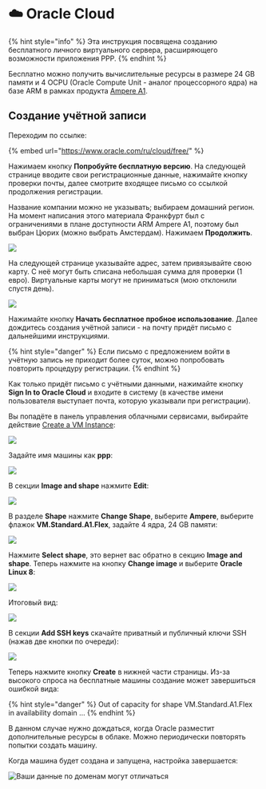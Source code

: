 # ☁️ Oracle Cloud

{% hint style="info" %}
Эта инструкция посвящена созданию бесплатного личного виртуального сервера, расширяющего возможности приложения PPP.
{% endhint %}

Бесплатно можно получить вычислительные ресурсы в размере 24 GB памяти и 4 OCPU (Oracle Compute Unit - аналог процессорного ядра) на базе ARM в рамках продукта [Ampere A1](https://docs.oracle.com/en-us/iaas/Content/FreeTier/freetier\_topic-Always\_Free\_Resources.htm).

## Создание учётной записи

Переходим по ссылке:

{% embed url="https://www.oracle.com/ru/cloud/free/" %}

Нажимаем кнопку **Попробуйте бесплатную версию**. На следующей странице вводите свои регистрационные данные, нажимайте кнопку проверки почты, далее смотрите входящее письмо со ссылкой продолжения регистрации.

Название компании можно не указывать; выбираем домашний регион. На момент написания этого материала Франкфурт был с ограничениями в плане доступности ARM Ampere A1, поэтому был выбран Цюрих (можно выбрать Амстердам). Нажимаем **Продолжить**.

![](<../.gitbook/assets/image (319).png>)

На следующей странице указывайте адрес, затем привязывайте свою карту. С неё могут быть списана небольшая сумма для проверки (1 евро). Виртуальные карты могут не приниматься (мою отклонили спустя день).

![](<../.gitbook/assets/image (317).png>)

Нажимайте кнопку **Начать бесплатное пробное использование**. Далее дождитесь создания учётной записи - на почту придёт письмо с дальнейшими инструкциями.

{% hint style="danger" %}
Если письмо с предложением войти в учётную запись не приходит более суток, можно попробовать повторить процедуру регистрации.
{% endhint %}

Как только придёт письмо с учётными данными, нажимайте кнопку **Sign In to Oracle Cloud** и входите в систему (в качестве имени пользователя выступает почта, которую указывали при регистрации).

Вы попадёте в панель управления облачными сервисами, выбирайте действие [Create a VM Instance](https://cloud.oracle.com/compute/instances/create):

![](<../.gitbook/assets/image (325).png>)

Задайте имя машины как **ppp**:

![](<../.gitbook/assets/image (327).png>)

В секции **Image and shape** нажмите **Edit**:

![](<../.gitbook/assets/image (326).png>)

В разделе **Shape** нажмите **Change Shape**, выберите **Ampere**, выберите флажок **VM.Standard.A1.Flex**, задайте 4 ядра, 24 GB памяти:

![](<../.gitbook/assets/image (324).png>)

Нажмите **Select shape**, это вернет вас обратно в секцию **Image and shape**. Теперь нажмите на кнопку **Change image** и выберите **Oracle Linux 8**:

![](<../.gitbook/assets/image (323).png>)

Итоговый вид:

![](<../.gitbook/assets/image (321).png>)

В секции **Add SSH keys** скачайте приватный и публичный ключи SSH (нажав две кнопки по очереди):

![](<../.gitbook/assets/image (322).png>)

Теперь нажмите кнопку **Create** в нижней части страницы. Из-за высокого спроса на бесплатные машины создание может завершиться ошибкой вида:

{% hint style="danger" %}
Out of capacity for shape VM.Standard.A1.Flex in availability domain ...
{% endhint %}

В данном случае нужно дождаться, когда Oracle разместит дополнительные ресурсы в облаке. Можно периодически повторять попытки создать машину.

Когда машина будет создана и запущена, настройка завершается:

![Ваши данные по доменам могут отличаться](<../.gitbook/assets/image (329).png>)
